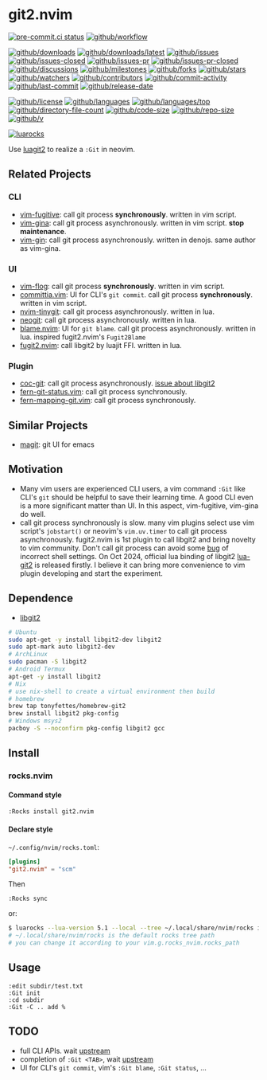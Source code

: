# git2.nvim

[![pre-commit.ci status](https://results.pre-commit.ci/badge/github/Freed-Wu/git2.nvim/main.svg)](https://results.pre-commit.ci/latest/github/Freed-Wu/git2.nvim/main)
[![github/workflow](https://github.com/Freed-Wu/git2.nvim/actions/workflows/main.yml/badge.svg)](https://github.com/Freed-Wu/git2.nvim/actions)

[![github/downloads](https://shields.io/github/downloads/Freed-Wu/git2.nvim/total)](https://github.com/Freed-Wu/git2.nvim/releases)
[![github/downloads/latest](https://shields.io/github/downloads/Freed-Wu/git2.nvim/latest/total)](https://github.com/Freed-Wu/git2.nvim/releases/latest)
[![github/issues](https://shields.io/github/issues/Freed-Wu/git2.nvim)](https://github.com/Freed-Wu/git2.nvim/issues)
[![github/issues-closed](https://shields.io/github/issues-closed/Freed-Wu/git2.nvim)](https://github.com/Freed-Wu/git2.nvim/issues?q=is%3Aissue+is%3Aclosed)
[![github/issues-pr](https://shields.io/github/issues-pr/Freed-Wu/git2.nvim)](https://github.com/Freed-Wu/git2.nvim/pulls)
[![github/issues-pr-closed](https://shields.io/github/issues-pr-closed/Freed-Wu/git2.nvim)](https://github.com/Freed-Wu/git2.nvim/pulls?q=is%3Apr+is%3Aclosed)
[![github/discussions](https://shields.io/github/discussions/Freed-Wu/git2.nvim)](https://github.com/Freed-Wu/git2.nvim/discussions)
[![github/milestones](https://shields.io/github/milestones/all/Freed-Wu/git2.nvim)](https://github.com/Freed-Wu/git2.nvim/milestones)
[![github/forks](https://shields.io/github/forks/Freed-Wu/git2.nvim)](https://github.com/Freed-Wu/git2.nvim/network/members)
[![github/stars](https://shields.io/github/stars/Freed-Wu/git2.nvim)](https://github.com/Freed-Wu/git2.nvim/stargazers)
[![github/watchers](https://shields.io/github/watchers/Freed-Wu/git2.nvim)](https://github.com/Freed-Wu/git2.nvim/watchers)
[![github/contributors](https://shields.io/github/contributors/Freed-Wu/git2.nvim)](https://github.com/Freed-Wu/git2.nvim/graphs/contributors)
[![github/commit-activity](https://shields.io/github/commit-activity/w/Freed-Wu/git2.nvim)](https://github.com/Freed-Wu/git2.nvim/graphs/commit-activity)
[![github/last-commit](https://shields.io/github/last-commit/Freed-Wu/git2.nvim)](https://github.com/Freed-Wu/git2.nvim/commits)
[![github/release-date](https://shields.io/github/release-date/Freed-Wu/git2.nvim)](https://github.com/Freed-Wu/git2.nvim/releases/latest)

[![github/license](https://shields.io/github/license/Freed-Wu/git2.nvim)](https://github.com/Freed-Wu/git2.nvim/blob/main/LICENSE)
[![github/languages](https://shields.io/github/languages/count/Freed-Wu/git2.nvim)](https://github.com/Freed-Wu/git2.nvim)
[![github/languages/top](https://shields.io/github/languages/top/Freed-Wu/git2.nvim)](https://github.com/Freed-Wu/git2.nvim)
[![github/directory-file-count](https://shields.io/github/directory-file-count/Freed-Wu/git2.nvim)](https://github.com/Freed-Wu/git2.nvim)
[![github/code-size](https://shields.io/github/languages/code-size/Freed-Wu/git2.nvim)](https://github.com/Freed-Wu/git2.nvim)
[![github/repo-size](https://shields.io/github/repo-size/Freed-Wu/git2.nvim)](https://github.com/Freed-Wu/git2.nvim)
[![github/v](https://shields.io/github/v/release/Freed-Wu/git2.nvim)](https://github.com/Freed-Wu/git2.nvim)

[![luarocks](https://img.shields.io/luarocks/v/Freed-Wu/git2.nvim)](https://luarocks.org/modules/Freed-Wu/git2.nvim)

Use [luagit2](https://github.com/libgit2/luagit2) to realize a `:Git` in neovim.

## Related Projects

### CLI

- [vim-fugitive](https://github.com/tpope/vim-fugitive): call git process
  **synchronously**. written in vim script.
- [vim-gina](https://github.com/lambdalisue/vim-gina): call git process
  asynchronously. written in vim script. **stop maintenance**.
- [vim-gin](https://github.com/lambdalisue/vim-gin): call git process
  asynchronously. written in denojs. same author as vim-gina.

### UI

- [vim-flog](https://github.com/rbong/vim-flog): call git process
  **synchronously**. written in vim script.
- [committia.vim](https://github.com/rhysd/committia.vim): UI for CLI's `git
  commit`. call git process **synchronously**. written in vim script.
- [nvim-tinygit](https://github.com/chrisgrieser/nvim-tinygit): call git process
  asynchronously. written in lua.
- [neogit](https://github.com/NeogitOrg/neogit): call git process
  asynchronously. written in lua.
- [blame.nvim](https://github.com/FabijanZulj/blame.nvim): UI for `git blame`.
  call git process asynchronously. written in lua. inspired fugit2.nvim's
  `Fugit2Blame`
- [fugit2.nvim](https://github.com/SuperBo/fugit2.nvim): call libgit2 by luajit
  FFI. written in lua.

### Plugin

- [coc-git](https://github.com/neoclide/coc-git): call git process
  asynchronously.
  [issue about libgit2](https://github.com/neoclide/coc-git/issues/216)
- [fern-git-status.vim](http://github.com/lambdalisue/fern-git-status.vim): call
  git process synchronously.
- [fern-mapping-git.vim](http://github.com/lambdalisue/fern-mapping-git.vim): call
  git process synchronously.

## Similar Projects

- [magit](https://github.com/magit/magit): git UI for emacs

## Motivation

- Many vim users are experienced CLI users, a vim command `:Git` like CLI's
  `git` should be helpful to save their learning time. A good CLI even is a more
  significant matter than UI. In this aspect, vim-fugitive, vim-gina do well.
- call git process synchronously is slow. many vim plugins select use vim
  script's `jobstart()` or neovim's `vim.uv.timer` to call git process
  asynchronously. fugit2.nvim is 1st plugin to call libgit2 and bring novelty to
  vim community. Don't call git process can avoid some
  [bug](https://github.com/rhysd/committia.vim/issues/66) of incorrect shell
  settings. On Oct 2024, official lua binding of libgit2
  [lua-git2](https://luarocks.org/modules/neopallium/lua-git2) is released
  firstly. I believe it can bring more convenience to vim plugin developing and
  start the experiment.

## Dependence

- [libgit2](https://github.com/libgit2/libgit2)

```sh
# Ubuntu
sudo apt-get -y install libgit2-dev libgit2
sudo apt-mark auto libgit2-dev
# ArchLinux
sudo pacman -S libgit2
# Android Termux
apt-get -y install libgit2
# Nix
# use nix-shell to create a virtual environment then build
# homebrew
brew tap tonyfettes/homebrew-git2
brew install libgit2 pkg-config
# Windows msys2
pacboy -S --noconfirm pkg-config libgit2 gcc
```

## Install

### rocks.nvim

#### Command style

```vim
:Rocks install git2.nvim
```

#### Declare style

`~/.config/nvim/rocks.toml`:

```toml
[plugins]
"git2.nvim" = "scm"
```

Then

```vim
:Rocks sync
```

or:

```sh
$ luarocks --lua-version 5.1 --local --tree ~/.local/share/nvim/rocks install git2.nvim
# ~/.local/share/nvim/rocks is the default rocks tree path
# you can change it according to your vim.g.rocks_nvim.rocks_path
```

## Usage

```vim
:edit subdir/test.txt
:Git init
:cd subdir
:Git -C .. add %
```

## TODO

- full CLI APIs. wait [upstream](https://github.com/libgit2/luagit2/issues/10)
- completion of `:Git <TAB>`, wait
  [upstream](https://github.com/mpeterv/argparse/issues/28)
- UI for CLI's `git commit`, vim's `:Git blame`, `:Git status`, ...
